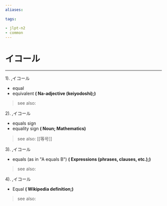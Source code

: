 ```yaml
---
aliases:
    
tags:
    
- jlpt-n2
- common
---
```


# イコール
---
1).
,イコール

- equal
- equivalent
**( Na-adjective (keiyodoshi);)**
> see also: 
            
2).
,イコール

- equals sign
- equality sign
**( Noun; Mathematics)**
> see also:  [[等号]]
            
3).
,イコール

- equals (as in "A equals B")
**( Expressions (phrases, clauses, etc.);)**
> see also: 
            
4).
,イコール

- Equal
**( Wikipedia definition;)**
> see also: 
            